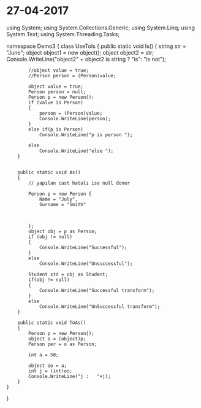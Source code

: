 # 27-04-2017

using System;
using System.Collections.Generic;
using System.Linq;
using System.Text;
using System.Threading.Tasks;

namespace Demo3
{
    class UseToIs
    {
        public static void Is()
        {
            string str = "June";
            object object1 = new object();
            object object2 = str;
            Console.WriteLine("object2" + object2 is string ? "is": "is not");


            //object value = true;
            //Person person = (Person)value;

            object value = true;
            Person person = null;
            Person p = new Person();
            if (value is Person)
            {
                person = (Person)value;
                Console.WriteLine(person);
            }
            else if(p is Person)
                Console.WriteLine("p is person ");

            else  
                Console.WriteLine("else ");
        }


        public static void As()
        {
            // yapılan cast hatalı ise null doner

            Person p = new Person {
                Name = "July",
                Surname = "Smith"



            };
            object obj = p as Person;
            if (obj != null)
            {
                Console.WriteLine("Successful");
            }
            else
                Console.WriteLine("Unsuccessful");

            Student std = obj as Student; 
            if(obj != null)
            {
                Console.WriteLine("Successful transform");
            }
            else
                Console.WriteLine("UnSuccessful transform");
        }
       
        public static void ToAs()
        {
            Person p = new Person();
            object o = (object)p;
            Person per = o as Person;

            int a = 50;

            object oo = a;
            int j = (int)oo;
            Console.WriteLine("j :   "+j);
        }
    }
}
